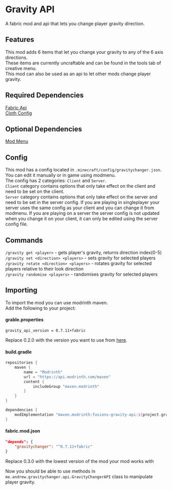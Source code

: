 # Gravity API
A fabric mod and api that lets you change player gravity direction.

## Features
This mod adds 6 items that let you change your gravity to any of the 6 axis directions.  
These items are currently uncraftable and can be found in the tools tab of creative menu.  
This mod can also be used as an api to let other mods change player gravity.

## Required Dependencies
[Fabric Api](https://github.com/FabricMC/fabric)  
[Cloth Config](https://github.com/shedaniel/cloth-config)

## Optional Dependencies
[Mod Menu](https://github.com/TerraformersMC/ModMenu)

## Config
This mod has a config located in `.minecraft/config/gravitychanger.json`. You can edit it manually or in game using modmenu.  
The config has 2 categories: `Client` and `Server`.  
`Client` category contains options that only take effect on the client and need to be set on the client.  
`Server` category contains options that only take effect on the server and need to be set in the server config. If you are playing in singleplayer your server uses the same config as your client and you can change it from modmenu. If you are playing on a server the server config is not updated when you change it on your client, it can only be edited using the server config file.

## Commands
`/gravity get <player>` - gets player's gravity, returns direction index(0-5)  
`/gravity set <direction> <players>` - sets gravity for selected players  
`/gravity rotate <direction> <players>` - rotates gravity for selected players relative to their look direction  
`/gravity randomise <players>` - randomises gravity for selected players

## Importing
To import the mod you can use modrinth maven.  
Add the following to your project:
#### grable.properties
```properties
gravity_api_version = 0.7.11+fabric
```
Replace 0.2.0 with the version you want to use from [here](https://modrinth.com/mod/gravitychanger/versions).
#### build.gradle
```gradle
repositories {
    maven {
		name = "Modrinth"
		url = "https://api.modrinth.com/maven"
		content {
			includeGroup "maven.modrinth"
		}
	}
}

dependencies {
    modImplementation "maven.modrinth:fusions-gravity-api:${project.gravity_api_version}"
}
```
#### fabric.mod.json
```json
"depends": {
    "gravitychanger": "^0.7.11+fabric"
}
```
Replace 0.3.0 with the lowest version of the mod your mod works with

Now you should be able to use methods in `me.andrew.gravitychanger.api.GravityChangerAPI` class to manipulate player gravity.
